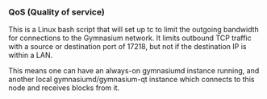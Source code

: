 ### QoS (Quality of service) ###

This is a Linux bash script that will set up tc to limit the outgoing bandwidth for connections to the Gymnasium network. It limits outbound TCP traffic with a source or destination port of 17218, but not if the destination IP is within a LAN.

This means one can have an always-on gymnasiumd instance running, and another local gymnasiumd/gymnasium-qt instance which connects to this node and receives blocks from it.
